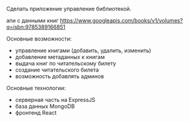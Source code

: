 Сделать приложение управление библиотекой.

апи с данными книг https://www.googleapis.com/books/v1/volumes?q=isbn:9785389166851

Основные возможности:
- управление книгами (добавить, удалить, изменить)
- добавление метаданных к книгам
- выдача книг по читательскому билету
- создание читательского билета
- возможность добавлять админов

Основные технологии:
- серверная часть на ExpressJS
- база данных MongoDB
- фронтенд React